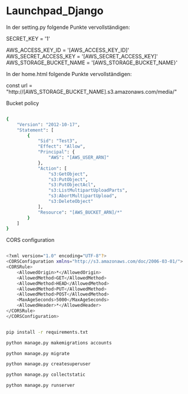 # Launchpad_Django

In der setting.py folgende Punkte vervollständigen:

SECRET_KEY = '1'

AWS_ACCESS_KEY_ID = '[AWS_ACCESS_KEY_ID]'
AWS_SECRET_ACCESS_KEY = '[AWS_SECRET_ACCESS_KEY]'
AWS_STORAGE_BUCKET_NAME = '[AWS_STORAGE_BUCKET_NAME}'

In der home.html folgende Punkte vervollständigen:

const url = "http://[AWS_STORAGE_BUCKET_NAME].s3.amazonaws.com/media/"


Bucket policy

```bash

{
    "Version": "2012-10-17",
    "Statement": [
        {
            "Sid": "Test3",
            "Effect": "Allow",
            "Principal": {
                "AWS": "[AWS_USER_ARN]"
            },
            "Action": [
                "s3:GetObject",
                "s3:PutObject",
                "s3:PutObjectAcl",
                "s3:ListMultipartUploadParts",
                "s3:AbortMultipartUpload",
                "s3:DeleteObject"
            ],
            "Resource": "[AWS_BUCKET_ARN]/*"
        }
    ]
}

```

CORS configuration 

```bash

<?xml version="1.0" encoding="UTF-8"?>
<CORSConfiguration xmlns="http://s3.amazonaws.com/doc/2006-03-01/">
<CORSRule>
    <AllowedOrigin>*</AllowedOrigin>
    <AllowedMethod>GET</AllowedMethod>
    <AllowedMethod>HEAD</AllowedMethod>
    <AllowedMethod>PUT</AllowedMethod>
    <AllowedMethod>POST</AllowedMethod>
    <MaxAgeSeconds>5000</MaxAgeSeconds>
    <AllowedHeader>*</AllowedHeader>
</CORSRule>
</CORSConfiguration>

```


```bash

pip install -r requirements.txt

python manage.py makemigrations accounts

python manage.py migrate

python manage.py createsuperuser

python manage.py collectstatic

python manage.py runserver

```


